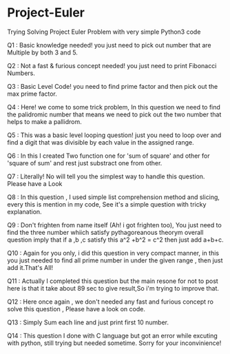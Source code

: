 # Project-Euler
 Trying Solving Project Euler Problem with very simple  Python3 code

Q1 : Basic knowledge needed! you just need to pick out number that are Multiple by both 3 and 5.

Q2 : Not a fast & furious concept needed! you just need to print Fibonacci Numbers.

Q3 : Basic Level Code! you need to find prime factor and then pick out the max prime factor.

Q4 : Here! we come to some trick problem, In this question we need to find the palidromic number that means we need to pick out the two number that helps to make a pallidrom.
 
Q5 : This was a basic level looping question! just you need to loop over and find a digit that was divisible by each value in the assigned range.

Q6 : In this I created Two function one for 'sum of square' and other for 'square of sum' and rest just substract one from other.

Q7 : Literally! No will tell you the simplest way to handle this question. Please have a Look

Q8 : In this question , I used simple list comprehension method and slicing, every this is mention in my code, See it's a simple question with tricky explanation.

Q9 : Don't frighten from name itself (Ah! i got frighten too), You just need to find the three number whiich satisfy pythagoreanous theorym overall question imply that if a ,b ,c satisfy this a^2 +b^2 = c^2 then just add a+b+c.

Q10 : Again for you only, i did this question in very compact manner, in this you just needed to find all prime number in under the given range , then just add it.That's All!

Q11 : Actually I completed this question but the main resone for not to post here is that it take about 89 sec to give result,So i'm trying to improve that.

Q12 : Here once again , we don't needed any fast and furious concept ro solve this question , Please have a look on code.

Q13 : Simply Sum each line and just print first 10 number.

Q14 : This question I done with C language but got an error while excuting with python, still trying but needed sometime. Sorry for your inconvinience!

